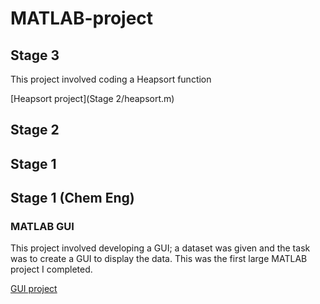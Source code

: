 # MATLAB-project

## Stage 3
This project involved coding a Heapsort function

[Heapsort project](Stage 2/heapsort.m)

## Stage  2



## Stage 1


## Stage 1 (Chem Eng)
### MATLAB GUI 
This project involved developing a GUI; a dataset was given and the task was to create a GUI to display the data. This was the first large MATLAB project I completed. 

[GUI project](GUI.m)
